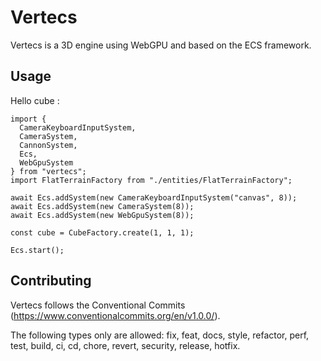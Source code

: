 # Vertecs

Vertecs is a 3D engine using WebGPU and based on the ECS framework.

## Usage

Hello cube :

    import {
      CameraKeyboardInputSystem,
      CameraSystem,
      CannonSystem,
      Ecs,
      WebGpuSystem
    } from "vertecs";
    import FlatTerrainFactory from "./entities/FlatTerrainFactory";

    await Ecs.addSystem(new CameraKeyboardInputSystem("canvas", 8));
    await Ecs.addSystem(new CameraSystem(8));
    await Ecs.addSystem(new WebGpuSystem(8));

    const cube = CubeFactory.create(1, 1, 1);

    Ecs.start();

## Contributing

Vertecs follows the Conventional Commits (https://www.conventionalcommits.org/en/v1.0.0/).

The following types only are allowed: fix, feat, docs, style, refactor, perf, test, build, ci, cd, chore, revert,
security, release, hotfix.
